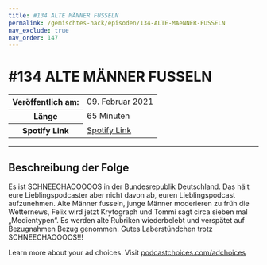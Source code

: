 ```yaml
---
title: #134 ALTE MÄNNER FUSSELN
permalink: /gemischtes-hack/episoden/134-ALTE-MAeNNER-FUSSELN
nav_exclude: true
nav_order: 147
---
```


# #134 ALTE MÄNNER FUSSELN
<table class="resp-table dcf-table dcf-table-responsive dcf-table-bordered dcf-table-striped dcf-w-100%">
                    <tbody>
                        <tr>
                            <th scope="row">Veröffentlich am:</th>
                            <td data-label="Veröffentlich am:">09. Februar 2021</td>
                        </tr>
                        <tr>
                            <th scope="row">Länge </th>
                            <td data-label="Länge ">65 Minuten</td>
                        </tr><tr>
                                <th scope="row">Spotify Link</th>
                                <td data-label="Spotify Link"><a href="https://open.spotify.com/episode/7czkoS5xcE6YjapyNyG8fO">Spotify Link</a></td>
                            </tr></tbody>
                </table>

***

## Beschreibung der Folge

<div>
<p>Es ist SCHNEECHAOOOOOS in der Bundesrepublik Deutschland. Das hält eure Lieblingspodcaster aber nicht davon ab, euren Lieblingspodcast aufzunehmen. Alte Männer fusseln, junge Männer moderieren zu früh die Wetternews, Felix wird jetzt Krytograph und Tommi sagt circa sieben mal „Medientypen“. Es werden alte Rubriken wiederbelebt und verspätet auf Bezugnahmen Bezug genommen. Gutes Laberstündchen trotz SCHNEECHAOOOOS!!!</p><p> </p><p>Learn more about your ad choices. Visit <a href="https://podcastchoices.com/adchoices">podcastchoices.com/adchoices</a></p>  
</div>

